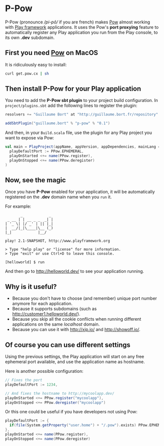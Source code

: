 # P-Pow

P-Pow (pronounce _/pi-pô/_ if you are french) makes [Pow](http://pow.cx) almost working with [Play framework](http://www.playframework.org) applications. It uses the Pow's **port proxying** feature to automatically register any Play application you run from the Play console, to its own **.dev** subdomain.

## First you need [Pow](http://pow.cx) on MacOS

It is ridiculously easy to install:

```bash
curl get.pow.cx | sh
```

## Then install P-Pow for your Play application

You need to add the **P-Pow sbt plugin** to your project build configuration. In `project/plugins.sbt` add the following lines to register the plugin:

```scala
resolvers += "Guillaume Bort" at "http://guillaume.bort.fr/repository"

addSbtPlugin("guillaume.bort" % "p-pow" % "0.1")
```

And then, in your `Build.scala` file, use the plugin for any Play project you want to expose via Pow:

```scala
val main = PlayProject(appName, appVersion, appDependencies, mainLang = SCALA).settings(
  playDefaultPort := PPow.EPHEMERAL,
  playOnStarted <+= name(PPow.register),
  playOnStopped <+= name(PPow.deregister)
)
```

## Now, see the magic

Once you have **P-Pow** enabled for your application, it will be automatically registered on the **.dev** domain name when you `run` it. 

For example:

```
       _            _ 
 _ __ | | __ _ _  _| |
| '_ \| |/ _' | || |_|
|  __/|_|\____|\__ (_)
|_|            |__/ 
             
play! 2.1-SNAPSHOT, http://www.playframework.org

> Type "help play" or "license" for more information.
> Type "exit" or use Ctrl+D to leave this console.

[helloworld] $ run
```

And then go to http://helloworld.dev/ to see your application running. 

## Why is it useful?

- Because you don't have to choose (and remember) unique port number anymore for each application. 
- Because it supports subdomains (such as http://customer1.helloworld.dev/).
- Because you skip all the cookie conflicts when running different applications on the same *localhost* domain.
- Because you can use it with http://xip.io/ and http://showoff.io/.

## Of course you can use different settings

Using the previous settings, the Play application will start on any free ephemeral port available, and use the application name as hostname.

Here is another possible configuration:

```scala
// Fixes the port
playDefaultPort := 1234, 

// And fixes the hostname to http://mycoolapp.dev/
playOnStarted <+= PPow.register("mycoolapp"), 
playOnStopped <+= PPow.deregister("mycoolapp")
```

Or this one could be useful if you have developers not using Pow:

```scala
playDefaultPort := { 
  if(file(System.getProperty("user.home") + "/.pow").exists) PPow.EPHEMERAL else 9000 
},
playOnStarted <+= name(PPow.register),
playOnStopped <+= name(PPow.deregister)
```
